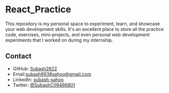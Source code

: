 # React_Practice
This repository is my personal space to experiment, learn, and showcase your web development skills. It's an excellent place to store all the practice code, exercises, mini-projects, and even personal web development experiments that I worked on during my internship.

## Contact

- GitHub: [Subash2622](https://github.com/Subash2622)
- Email:subash9938sahoo@gmail.com
- LinkedIn: [subash-sahoo]([https://www.linkedin.com/in/your-username](https://www.linkedin.com/in/subash-sahoo/))
- Twitter: [@SubashC09486801]([https://twitter.com/your-username](https://twitter.com/SubashC09486801)https://twitter.com/SubashC09486801)
